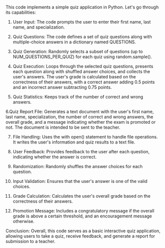 
This code implements a simple quiz application in Python. Let's go through its capabilities:

1. User Input:
The code prompts the user to enter their first name, last name, and specialization.

2. Quiz Questions:
The code defines a set of quiz questions along with multiple-choice answers in a dictionary named QUESTIONS.

3. Quiz Generation:
Randomly selects a subset of questions (up to NUM_QUESTIONS_PER_QUIZ) for each quiz using random.sample().

4. Quiz Execution:
Loops through the selected quiz questions, presents each question along with shuffled answer choices, and collects the user's answers.
The user's grade is calculated based on the correctness of their answers, with a correct answer adding 0.5 points and an incorrect answer subtracting 0.75 points.

5. Quiz Statistics:
Keeps track of the number of correct and wrong answers.

6.Quiz Report File:
Generates a text document with the user's first name, last name, specialization, the number of correct and wrong answers, the overall grade, and a message indicating whether the exam is promoted or not.
The document is intended to be sent to the teacher.

7. File Handling:
Uses the with open() statement to handle file operations. It writes the user's information and quiz results to a text file.

8. User Feedback:
Provides feedback to the user after each question, indicating whether the answer is correct.

9. Randomization:
Randomly shuffles the answer choices for each question.

10. Input Validation:
Ensures that the user's answer is one of the valid choices.

11. Grade Calculation:
Calculates the user's overall grade based on the correctness of their answers.

12. Promotion Message:
Includes a congratulatory message if the overall grade is above a certain threshold, and an encouragement message otherwise.


Conclusion: Overall, this code serves as a basic interactive quiz application, allowing users to take a quiz, receive feedback, and generate a report for submission to a teacher.
